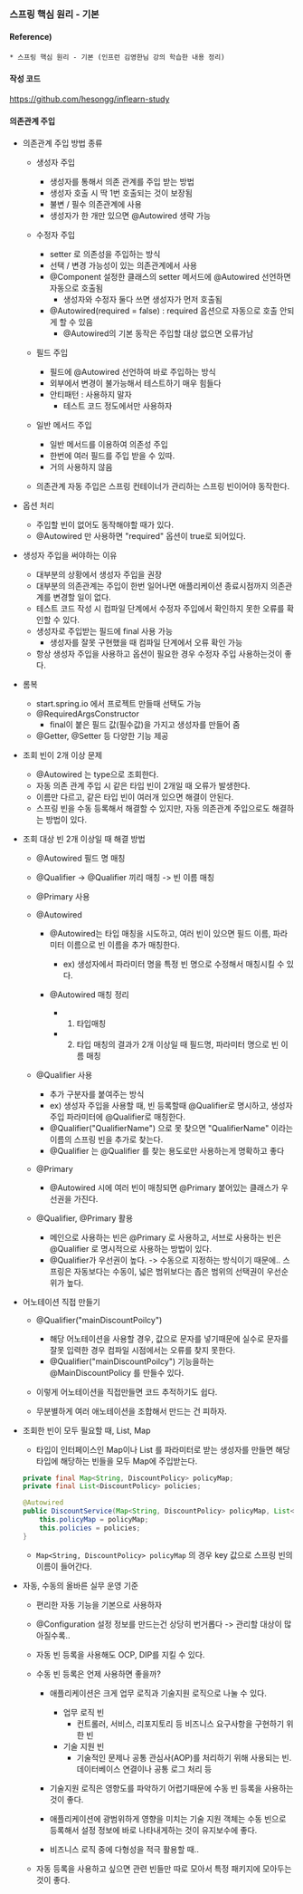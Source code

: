 ### 스프링 핵심 원리 - 기본 

#### Reference) 
	* 스프링 핵심 원리 - 기본 (인프런 김영한님 강의 학습한 내용 정리)

#### 작성 코드
https://github.com/hesongg/inflearn-study

#### 의존관계 주입

- 의존관계 주입 방법 종류
	- 생성자 주입
		- 생성자를 통해서 의존 관계를 주입 받는 방법
		- 생성자 호출 시 딱 1번 호출되는 것이 보장됨
		- 불변 / 필수 의존관계에 사용
		- 생성자가 한 개만 있으면 @Autowired 생략 가능
		
	- 수정자 주입
		- setter 로 의존성을 주입하는 방식
		- 선택 / 변경 가능성이 있는 의존관계에서 사용
		- @Component 설정한 클래스의 setter 메서드에 @Autowired 선언하면 자동으로 호출됨
			- 생성자와 수정자 둘다 쓰면 생성자가 먼저 호출됨
		- @Autowired(required = false) : required 옵션으로 자동으로 호출 안되게 할 수 있음
			- @Autowired의 기본 동작은 주입할 대상 없으면 오류가남
		
	- 필드 주입
		- 필드에 @Autowired 선언하여 바로 주입하는 방식
		- 외부에서 변경이 불가능해서 테스트하기 매우 힘들다
		- 안티패턴 : 사용하지 말자
			- 테스트 코드 정도에서만 사용하자
		
	- 일반 메서드 주입
		- 일반 메서드를 이용하여 의존성 주입
		- 한번에 여러 필드를 주입 받을 수 있따.
		- 거의 사용하지 않음
		
	- 의존관계 자동 주입은 스프링 컨테이너가 관리하는 스프링 빈이어야 동작한다.
	
	
- 옵션 처리
	- 주입할 빈이 없어도 동작해야할 때가 있다.
	- @Autowired 만 사용하면 "required" 옵션이 true로 되어있다.
	

- 생성자 주입을 써야하는 이유
	- 대부분의 상황에서 생성자 주입을 권장
	- 대부분의 의존관계는 주입이 한번 일어나면 애플리케이션 종료시점까지 의존관계를 변경할 일이 없다.
	- 테스트 코드 작성 시 컴파일 단계에서 수정자 주입에서 확인하지 못한 오류를 확인할 수 있다.
	- 생성자로 주입받는 필드에 final 사용 가능
		- 생성자를 잘못 구현했을 때 컴파일 단계에서 오류 확인 가능
	- 항상 생성자 주입을 사용하고 옵션이 필요한 경우 수정자 주입 사용하는것이 좋다.


- 롬복
	- start.spring.io 에서 프로젝트 만들때 선택도 가능
	- @RequiredArgsConstructor
		- final이 붙은 필드 값(필수값)을 가지고 생성자를 만들어 줌
	- @Getter, @Setter 등 다양한 기능 제공


- 조회 빈이 2개 이상 문제
	- @Autowired 는 type으로 조회한다.
	- 자동 의존 관계 주입 시 같은 타입 빈이 2개일 때 오류가 발생한다.
	- 이름만 다르고, 같은 타입 빈이 여러개 있으면 해결이 안된다.
	- 스프링 빈을 수동 등록해서 해결할 수 있지만, 자동 의존관계 주입으로도 해결하는 방법이 있다.

- 조회 대상 빈 2개 이상일 때 해결 방법
	- @Autowired 필드 명 매칭
	- @Qualifier -> @Qualifier 끼리 매칭 -> 빈 이름 매칭
	- @Primary 사용
	
	- @Autowired
		- @Autowired는 타입 매칭을 시도하고, 여러 빈이 있으면 필드 이름, 파라미터 이름으로 빈 이름을 추가 매칭한다.
			- ex) 생성자에서 파라미터 명을 특정 빈 명으로 수정해서 매칭시킬 수 있다.
		
		- @Autowired 매칭 정리
			- 1. 타입매칭
			- 2. 타입 매칭의 결과가 2개 이상일 때 필드명, 파라미터 명으로 빈 이름 매칭
	
	- @Qualifier 사용
		- 추가 구분자를 붙여주는 방식
		- ex) 생성자 주입을 사용할 때, 빈 등록할때 @Qualifier로 명시하고, 생성자 주입 파라미터에 @Qualifier로 매칭한다.
		- @Qualifier("QualifierName") 으로 못 찾으면 "QualifierName" 이라는 이름의 스프링 빈을 추가로 찾는다.
		- @Qualifier 는 @Qualifier 를 찾는 용도로만 사용하는게 명확하고 좋다
	
	- @Primary
		- @Autowired 시에 여러 빈이 매칭되면 @Primary 붙어있는 클래스가 우선권을 가진다.
	
	
	- @Qualifier, @Primary 활용
		- 메인으로 사용하는 빈은 @Primary 로 사용하고, 서브로 사용하는 빈은 @Qualifier 로 명시적으로 사용하는 방법이 있다.
		- @Qualifier가 우선권이 높다. -> 수동으로 지정하는 방식이기 때문에.. 스프링은 자동보다는 수동이, 넓은 범위보다는 좁은 범위의 선택권이 우선순위가 높다.
	

- 어노테이션 직접 만들기
	- @Qualifier("mainDiscountPoilcy")
		- 해당 어노테이션을 사용할 경우, 값으로 문자를 넣기때문에 실수로 문자를 잘못 입력한 경우 컴파일 시점에서는 오류를 찾지 못한다.
		- @Qualifier("mainDiscountPoilcy") 기능을하는 @MainDiscountPolicy 를 만들수 있다.
	- 이렇게 어노테이션을 직접만들면 코드 추적하기도 쉽다.

	- 무분별하게 여러 애노테이션을 조합해서 만드는 건 피하자.


- 조회한 빈이 모두 필요할 때, List, Map
	- 타입이 인터페이스인 Map이나 List 를 파라미터로 받는 생성자를 만들면 해당 타입에 해당하는 빈들을 모두 Map에 주입받는다.
	
	```java
	private final Map<String, DiscountPolicy> policyMap;
	private final List<DiscountPolicy> policies;

	@Autowired
	public DiscountService(Map<String, DiscountPolicy> policyMap, List<DiscountPolicy> policies) {
		this.policyMap = policyMap;
		this.policies = policies;
	}
	```
	
	- ```Map<String, DiscountPolicy> policyMap``` 의 경우 key 값으로 스프링 빈의 이름이 들어간다.



- 자동, 수동의 올바른 실무 운영 기준
	
	- 편리한 자동 기능을 기본으로 사용하자
	
	- @Configuration 설정 정보를 만드는건 상당히 번거롭다 -> 관리할 대상이 많아질수록..
	
	- 자동 빈 등록을 사용해도 OCP, DIP를 지킬 수 있다.
	
	
	- 수동 빈 등록은 언제 사용하면 좋을까?
		- 애플리케이션은 크게 업무 로직과 기술지원 로직으로 나눌 수 있다.
			- 업무 로직 빈
				- 컨트롤러, 서비스, 리포지토리 등 비즈니스 요구사항을 구현하기 위한 빈
			- 기술 지원 빈
				- 기술적인 문제나 공통 관심사(AOP)를 처리하기 위해 사용되는 빈. 데이터베이스 연결이나 공통 로그 처리 등
		
		- 기술지원 로직은 영향도를 파악하기 어렵기때문에 수동 빈 등록을 사용하는 것이 좋다.
	
		- 애플리케이션에 광범위하게 영향을 미치는 기술 지원 객체는 수동 빈으로 등록해서 설정 정보에 바로 나타내게하는 것이 유지보수에 좋다.
	
		- 비즈니스 로직 중에 다형성을 적극 활용할 때..
	
	- 자동 등록을 사용하고 싶으면 관련 빈들만 따로 모아서 특정 패키지에 모아두는 것이 좋다.
